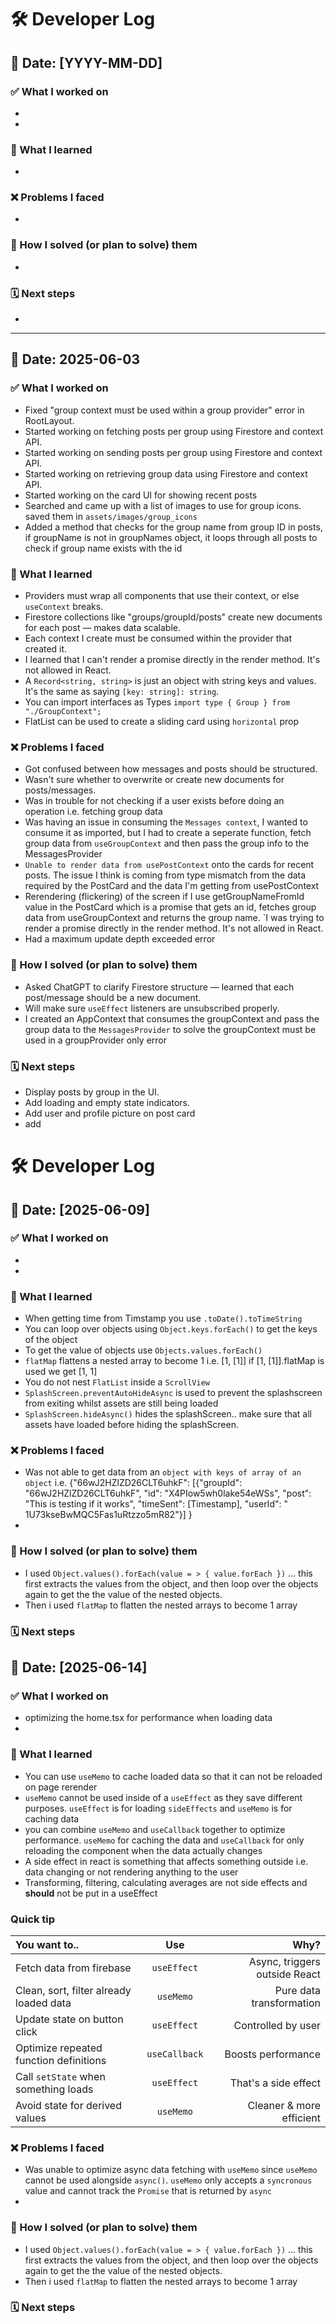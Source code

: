 
# 🛠️ Developer Log

## 📅 Date: [YYYY-MM-DD]

### ✅ What I worked on
- 
- 

### 🧠 What I learned
- 

### ❌ Problems I faced
- 

### 🔧 How I solved (or plan to solve) them
- 

### 🗓️ Next steps
- 


---

## 📅 Date: 2025-06-03

### ✅ What I worked on
- Fixed "group context must be used within a group provider" error in RootLayout.
- Started working on fetching posts per group using Firestore and context API.
- Started working on sending posts per group using Firestore and context API.
- Started working on retrieving group data using Firestore and context API.
- Started working on the card UI for showing recent posts
- Searched and came up with a list of images to use for group icons. saved them in `assets/images/group_icons`
- Added a method that checks for the group name from group ID in posts, if groupName is not in groupNames object, it loops through all posts to check if group name exists with the id

### 🧠 What I learned
- Providers must wrap all components that use their context, or else `useContext` breaks.
- Firestore collections like "groups/groupId/posts" create new documents for each post — makes data scalable.
- Each context I create must be consumed within the provider that created it.
- I learned that I can't render a promise directly in the render method. It's not allowed in React.
- A `Record<string, string>` is just an object with string keys and values. It's the same as saying `[key: string]: string`.
- You can import interfaces as Types `import type { Group } from "./GroupContext";`
- FlatList can be used to create a sliding card using `horizontal` prop

### ❌ Problems I faced
- Got confused between how messages and posts should be structured.
- Wasn't sure whether to overwrite or create new documents for posts/messages.
- Was in trouble for not checking if a user exists before doing an operation i.e. fetching group data
- Was having an issue in consuming the `Messages context`, I wanted to consume it as imported, but I had to create a seperate function, fetch group data from `useGroupContext` and then pass the group info to the MessagesProvider
- `Unable to render data from usePostContext` onto the cards for recent posts. The issue I think is coming from type mismatch from the data required by the PostCard and the data I'm getting from usePostContext
- Rerendering (flickering) of the screen if I use getGroupNameFromId value in the PostCard which is a promise that gets an id, fetches group data from useGroupContext and returns the group name. `I was trying to render a promise directly in the render method. It's not allowed in React.
- Had a maximum update depth exceeded error

### 🔧 How I solved (or plan to solve) them
- Asked ChatGPT to clarify Firestore structure — learned that each post/message should be a new document.
- Will make sure `useEffect` listeners are unsubscribed properly.
- I created an AppContext that consumes the groupContext and pass the group data to the `MessagesProvider` to solve the groupContext must be used in a groupProvider only error

### 🗓️ Next steps
- Display posts by group in the UI.
- Add loading and empty state indicators.
- Add user and profile picture on post card
- add 


# 🛠️ Developer Log

## 📅 Date: [2025-06-09]

### ✅ What I worked on
- 
- 

### 🧠 What I learned
- When getting time from Timstamp you use `.toDate().toTimeString`
- You can loop over objects using `Object.keys.forEach()` to get the keys of the object
- To get the value of objects use `Objects.values.forEach()`
- `flatMap` flattens a nested array to become 1 i.e. [1, [1]] if [1, [1]].flatMap is used we get [1, 1]
- You do not nest `FlatList` inside a `ScrollView` 
- `SplashScreen.preventAutoHideAsync` is used to prevent the splashscreen from exiting whilst assets are still being loaded
- `SplashScreen.hideAsync()` hides the splashScreen.. make sure that all assets have loaded before hiding the splashScreen.

### ❌ Problems I faced
- Was not able to get data from an `object with keys of array of an object` i.e. {"66wJ2HZlZD26CLT6uhkF": [{"groupId": "66wJ2HZlZD26CLT6uhkF", "id": "X4PIow5wh0lake54eWSs", "post": "This is testing if it works", "timeSent": [Timestamp], "userId": "  1U73kseBwMQC5Fas1uRtzzo5mR82"}] }
- 

### 🔧 How I solved (or plan to solve) them
- I used `Object.values().forEach(value = > { value.forEach })` ... this first extracts the values from the object, and then loop over the objects again to get the the value of the nested objects.
- Then i used `flatMap` to flatten the nested arrays to become 1 array


### 🗓️ Next steps



## 📅 Date: [2025-06-14]

### ✅ What I worked on
- optimizing the home.tsx for performance when loading data
- 

### 🧠 What I learned
- You can use `useMemo` to cache loaded data so that it can not be reloaded on page rerender
- `useMemo` cannot be used inside of a `useEffect` as they save different purposes. `useEffect` is for loading `sideEffects` and `useMemo` is for caching data
- you can combine `useMemo` and `useCallback` together to optimize performance. `useMemo` for caching the data and `useCallback` for only reloading the component when the data actually changes
- A side effect in react is something that affects something outside i.e. data changing or not rendering anything to the user
- Transforming, filtering, calculating averages are not side effects and **should** not be put in a useEffect

### Quick tip

| You want to.. | Use           | Why?          |
|:-------------|:--------------:|--------------:|
| Fetch data from firebase        | `useEffect`         | Async, triggers outside React         |
| Clean, sort, filter already loaded data       | `useMemo`           | Pure data transformation         |
| Update state on button click       | `useEffect`           | Controlled by user         |
| Optimize repeated function definitions       | `useCallback`           | Boosts performance         |
| Call `setState` when something loads       | `useEffect`           | That's a side effect         |
| Avoid state for derived values       | `useMemo`           | Cleaner & more efficient        |


### ❌ Problems I faced
- Was unable to optimize async data fetching with `useMemo` since `useMemo` cannot be used alongside `async()`. `useMemo` only accepts a `syncronous` value and cannot track the `Promise` that is returned by `async`
- 

### 🔧 How I solved (or plan to solve) them
- I used `Object.values().forEach(value = > { value.forEach })` ... this first extracts the values from the object, and then loop over the objects again to get the the value of the nested objects.
- Then i used `flatMap` to flatten the nested arrays to become 1 array


### 🗓️ Next steps